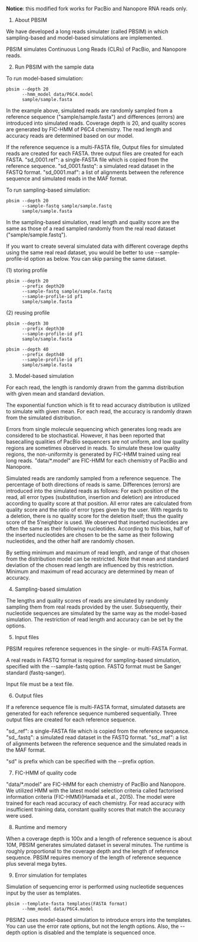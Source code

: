 __Notice__: this modified fork works for PacBio and Nanopore RNA reads only.

1. About PBSIM

We have developed a long reads simulater (called PBSIM) in which
sampling-based and model-based simulations are implemented.

PBSIM simulates Continuous Long Reads (CLRs) of PacBio, and Nanopore reads.


2. Run PBSIM with the sample data

To run model-based simulation:

    pbsim --depth 20
          --hmm_model data/P6C4.model
          sample/sample.fasta

In the example above, simulated reads are randomly sampled from a reference
sequence ("sample/sample.fasta") and differences (errors) are introduced
into simulated reads. Coverage depth is 20, and quality scores are generated
by FIC-HMM of P6C4 chemistry. The read length and accuracy reads are determined
based on our model.

If the reference sequence is a multi-FASTA file, Output files for simulated
reads are created for each FASTA. three output files are created for each FASTA.
"sd\_0001.ref": a single-FASTA file which is copied from the reference sequence.
"sd\_0001.fastq": a simulated read dataset in the FASTQ format.
"sd\_0001.maf": a list of alignments between the reference sequence and
simulated reads in the MAF format.

To run sampling-based simulation:

    pbsim --depth 20
          --sample-fastq sample/sample.fastq
          sample/sample.fasta

In the sampling-based simulation, read length and quality score are the same
as those of a read sampled randomly from the real read dataset
("sample/sample.fastq").

If you want to create several simulated data with different coverage depths
using the same real read dataset, you would be better to use 
--sample-profile-id option as below. You can skip parsing the same dataset.

  (1) storing profile

    pbsim --depth 20
          --prefix depth20
          --sample-fastq sample/sample.fastq
          --sample-profile-id pf1
          sample/sample.fasta

  (2) reusing profile

    pbsim --depth 30
          --prefix depth30
          --sample-profile-id pf1
          sample/sample.fasta

    pbsim --depth 40
          --prefix depth40
          --sample-profile-id pf1
          sample/sample.fasta


3. Model-based simulation

For each read, the length is randomly drawn from the gamma distribution
with given mean and standard deviation.

The exponential function which is fit to read accuracy distribution is
utilized to simulate with given mean. For each read, the accuracy is randomly
drawn from the simulated distribution.

Errors from single molecule sequencing which generates long reads are
considered to be stochastical. However, it has been reported that basecalling
qualities of PacBio sequencers are not uniform, and low quality regions
are sometimes observed in reads. To simulate these low quality regions,
the non-uniformity is generated by FIC-HMM trained using real long reads.
"data/\*.model" are FIC-HMM for each chemistry of PacBio and Nanopore.

Simulated reads are randomly sampled from a reference sequence.
The percentage of both directions of reads is same. Differences (errors)
are introduced into the simulated reads as follows:
For each position of the read, all error types (substitution, insertion and
deletion) are introduced according to quality score at that position. 
All error rates are calculated from quality score and the ratio of error types
given by the user. With regards to a deletion, there is no quality score 
for the deletion itself; thus the quality score of the 5’neighbor is used. 
We observed that inserted nucleotides are often the same as their following 
nucleotides. According to this bias, half of the inserted nucleotides are 
chosen to be the same as their following nucleotides, and the other half
are randomly chosen.

By setting minimum and maximum of read length, and range of that chosen
from the distribution model can be restricted. Note that mean and standard
deviation of the chosen read length are influenced by this restriction.
Minimum and maximum of read accuracy are determined by mean of accuracy.


4. Sampling-based simulation

The lengths and quality scores of reads are simulated by randomly sampling
them from real reads provided by the user. Subsequently, their nucleotide
sequences are simulated by the same way as the model-based simulation.
The restriction of read length and accuracy can be set by the options.


5. Input files

PBSIM requires reference sequences in the single- or multi-FASTA Format. 

A real reads in FASTQ format is required for sampling-based simulation,
specified with the --sample-fastq option. FASTQ format must be Sanger
standard (fastq-sanger).

Input file must be a text file.


6. Output files

If a reference sequence file is multi-FASTA format, simulated datasets
are generated for each reference sequence numbered sequentially.
Three output files are created for each reference sequence.

"sd\_<num>.ref": a single-FASTA file which is copied from the reference
sequence.
"sd\_<num>.fastq": a simulated read dataset in the FASTQ format.
"sd\_<num>.maf": a list of alignments between the reference sequence and
the simulated reads in the MAF format.

"sd" is prefix which can be specified with the --prefix option.


7. FIC-HMM of quality code

"data/\*.model" are FIC-HMM for each chemistry of PacBio and Nanopore. 
We utilized HMM with the latest model selection criteria called factorised
information criteria (FIC-HMM)(Hamada et al., 2015). The model were trained
for each read accuracy of each chemistry. For read accuracy with insufficient
training data, constant quality scores that match the accuracy were used.


8. Runtime and memory

When a coverage depth is 100x and a length of reference sequence is about 10M,
PBSIM generates simulated dataset in several minutes. The runtime is roughly
proportional to the coverage depth and the length of reference sequence. 
PBSIM requires memory of the length of reference sequence plus several mega
bytes. 


9. Error simulation for templates

Simulation of sequencing error is performed using nucleotide sequences input 
by the user as templates.

    pbsim --template-fasta templates(FASTA format)
          --hmm_model data/P6C4.model

PBSIM2 uses model-based simulation to introduce errors into the templates. 
You can use the error rate options, but not the length options. Also, 
the --depth option is disabled and the template is sequenced once.


